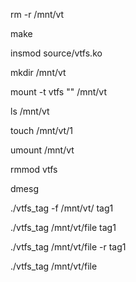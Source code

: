 rm -r /mnt/vt

make

insmod source/vtfs.ko

mkdir /mnt/vt 

mount -t vtfs "" /mnt/vt 


ls /mnt/vt

touch /mnt/vt/1

umount /mnt/vt

rmmod vtfs


dmesg


./vtfs_tag -f /mnt/vt/ tag1

./vtfs_tag /mnt/vt/file tag1

./vtfs_tag /mnt/vt/file -r tag1

./vtfs_tag /mnt/vt/file




